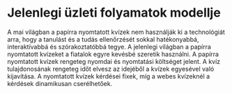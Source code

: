 # Jelenlegi üzleti folyamatok modellje

A mai világban a papírra nyomtatott kvízek nem használják ki a technológiát arra,
hogy a tanulást és a tudás ellenőrzését sokkal hatékonyabbá, interaktívabbá és szórakoztatóbbá tegye.
A jelenlegi világban a papírra nyomtatott kvízeket a fiatalok egyre kevésbé szeretik használni.
A papírra nyomtatott kvízek rengeteg nyomdai és nyomtatási költséget jelent.
A kvíz tulajdonosának rengeteg időt elvesz az idejéből a kvízek egyesével való kijavítása.
A nyomtatott kvízek kérdései fixek, míg a webes kvízeknél a kérdések dinamikusan cserélhetőek.
